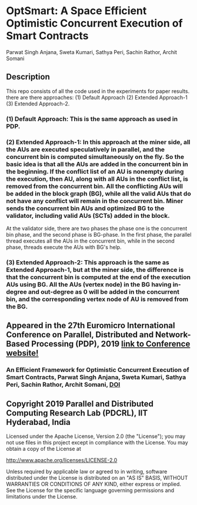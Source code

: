# OptSmart: A Space Efficient Optimistic Concurrent Execution of Smart Contracts
Parwat Singh Anjana, Sweta Kumari, Sathya Peri, Sachin Rathor, Archit Somani

## Description
This repo consists of all the code used in the experiments for paper results. there are there approaches: (1) Default Approach
(2) Extended Approach-1 (3) Extended Approach-2.
### (1) Default Approach: This is the same approach as used in PDP.
### (2) Extended Approach-1: In this approach at the miner side, all the AUs are executed speculatively in parallel, and the concurrent bin is computed simultaneously on the fly. So the basic idea is that all the AUs are added in the concurrent bin in the beginning. If the conflict list of an AU is nonempty during the execution, then AU, along with all AUs in the conflict list, is removed from the concurrent bin. All the conflicting AUs will be added in the block graph (BG), while all the valid AUs that do not have any conflict will remain in the concurrent bin. Miner sends the concurrent bin AUs and optimized BG to the validator, including valid AUs (SCTs) added in the block.
At the validator side, there are two phases the phase one is the concurrent bin phase, and the second phase is BG-phase. In the first phase, the parallel thread executes all the AUs in the concurrent bin, while in the second phase, threads execute the AUs with BG's help.
### (3) Extended Approach-2: This approach is the same as Extended Approach-1, but at the miner side, the difference is that the concurrent bin is computed at the end of the execution AUs using BG. All the AUs (vertex node) in the BG having in-degree and out-degree as 0 will be added in the concurrent bin, and the corresponding vertex node of AU is removed from the BG.

## Appeared in the 27th Euromicro International Conference on Parallel, Distributed and Network-Based Processing (PDP), 2019 [link to Conference website!](https://www.pdp2019.eu/index.html)
### An Efficient Framework for Optimistic Concurrent Execution of Smart Contracts, Parwat Singh Anjana, Sweta Kumari, Sathya Peri, Sachin Rathor, Archit Somani, [DOI](https://ieeexplore.ieee.org/document/8671637)

  
## Copyright 2019 Parallel and Distributed Computing Research Lab (PDCRL), IIT Hyderabad, India
  Licensed under the Apache License, Version 2.0 (the "License"); you may not use files in this project except in
  compliance with the License. You may obtain a copy of the License at

   http://www.apache.org/licenses/LICENSE-2.0

  Unless required by applicable law or agreed to in writing, software distributed under the License is distributed on an 
  "AS IS" BASIS, WITHOUT WARRANTIES OR CONDITIONS OF ANY KIND, either express or implied. See the License for the specific 
  language governing permissions and limitations under the License.
